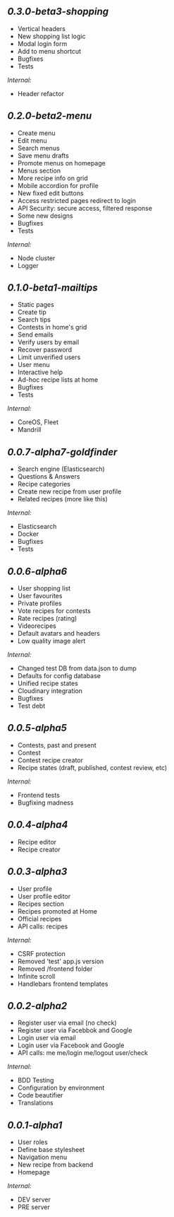 *0.3.0-beta3-shopping*
--------------------------------------------------
+ Vertical headers
+ New shopping list logic
+ Modal login form
+ Add to menu shortcut
+ Bugfixes
+ Tests

_Internal:_

+ Header refactor

*0.2.0-beta2-menu*
--------------------------------------------------
+ Create menu
+ Edit menu
+ Search menus
+ Save menu drafts
+ Promote menus on homepage
+ Menus section
+ More recipe info on grid
+ Mobile accordion for profile
+ New fixed edit buttons
+ Access restricted pages redirect to login
+ API Security: secure access, filtered response
+ Some new designs
+ Bugfixes
+ Tests

_Internal:_

+ Node cluster
+ Logger

*0.1.0-beta1-mailtips*
--------------------------------------------------
+ Static pages
+ Create tip
+ Search tips
+ Contests in home's grid
+ Send emails
+ Verify users by email
+ Recover password
+ Limit unverified users
+ User menu
+ Interactive help
+ Ad-hoc recipe lists at home
+ Bugfixes
+ Tests

_Internal:_

+ CoreOS, Fleet
+ Mandrill

*0.0.7-alpha7-goldfinder*
--------------------------------------------------
+ Search engine (Elasticsearch)
+ Questions & Answers
+ Recipe categories
+ Create new recipe from user profile
+ Related recipes (more like this)

_Internal:_

+ Elasticsearch
+ Docker
+ Bugfixes
+ Tests

*0.0.6-alpha6*
--------------------------------------------------
+ User shopping list
+ User favourites
+ Private profiles
+ Vote recipes for contests
+ Rate recipes (rating)
+ Videorecipes
+ Default avatars and headers
+ Low quality image alert

_Internal:_

+ Changed test DB from data.json to dump
+ Defaults for config database
+ Unified recipe states
+ Cloudinary integration
+ Bugfixes
+ Test debt

*0.0.5-alpha5*
--------------------------------------------------
+ Contests, past and present
+ Contest
+ Contest recipe creator
+ Recipe states (draft, published, contest review, etc)

_Internal:_

+ Frontend tests
+ Bugfixing madness

*0.0.4-alpha4*
--------------------------------------------------
+ Recipe editor
+ Recipe creator

*0.0.3-alpha3*
--------------------------------------------------
+ User profile
+ User profile editor
+ Recipes section
+ Recipes promoted at Home
+ Official recipes
+ API calls:
  recipes

_Internal:_

+ CSRF protection
+ Removed 'test' app.js version
+ Removed /frontend folder
+ Infinite scroll
+ Handlebars frontend templates

*0.0.2-alpha2*
--------------------------------------------------
+ Register user via email (no check)
+ Register user via Facebbok and Google
+ Login user via email
+ Login user via Facebook and Google
+ API calls:
  me
  me/login
  me/logout
  user/check

_Internal:_

+ BDD Testing
+ Configuration by environment
+ Code beautifier
+ Translations

*0.0.1-alpha1*
--------------------------------------------------
+ User roles
+ Define base stylesheet
+ Navigation menu
+ New recipe from backend
+ Homepage

_Internal:_

+ DEV server
+ PRE server